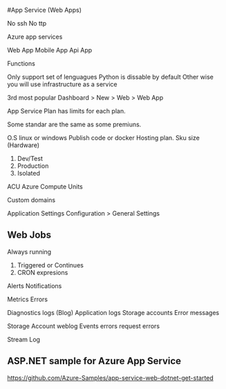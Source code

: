 #App Service (Web Apps)

No ssh
No ttp

Azure app services

Web App
Mobile App
Api App

Functions

Only support set of lenguagues
  Python is dissable by default
Other wise you will use infrastructure as a service

3rd most popular
Dashboard > New > Web > Web App

App Service
  Plan has limits for each plan.

Some standar are the same as some premiuns.

O.S linux or windows
Publish code or docker
Hosting plan.
Sku size (Hardware)
  1. Dev/Test
  2. Production
  3.  Isolated

ACU
  Azure Compute Units

Custom domains

Application Settings
  Configuration > General Settings

## Web Jobs

Always running
  1. Triggered or Continues
  2. CRON expresions

Alerts
  Notifications

Metrics
  Errors

Diagnostics logs (Blog)
  Application logs
  Storage accounts
  Error messages

  Storage Account weblog
    Events errors
    request errors

  Stream Log

## ASP.NET sample for Azure App Service
https://github.com/Azure-Samples/app-service-web-dotnet-get-started





